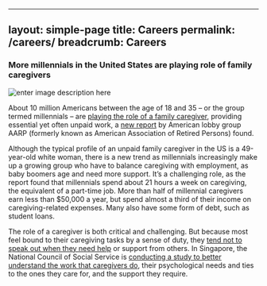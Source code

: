 
---
layout: simple-page
title: Careers
permalink: /careers/
breadcrumb: Careers
---

### More millennials in the United States are playing role of family caregivers
![enter image description here](https://www.population.sg/images/default-source/default-album/son-caring-for-elderly-father.jpg?sfvrsn=aa0ba21a_0)

About 10 million Americans between the age of 18 and 35 – or the group termed millennials – are  [playing the role of a family caregiver](http://time.com/5282340/millennial-caregivers-baby-boomers/), providing essential yet often unpaid work, a  [new report](https://www.aarp.org/ppi/info-2018/millennial-family-caregiving.html) by American lobby group AARP (formerly known as American Association of Retired Persons) found.

Although the typical profile of an unpaid family caregiver in the US is a 49-year-old white woman, there is a new trend as millennials increasingly make up a growing group who have to balance caregiving with employment, as baby boomers age and need more support. It’s a challenging role, as the report found that millennials spend about 21 hours a week on caregiving, the equivalent of a part-time job. More than half of millennial caregivers earn less than $50,000 a year, but spend almost a third of their income on caregiving-related expenses. Many also have some form of debt, such as student loans.

The role of a caregiver is both critical and challenging. But because most feel bound to their caregiving tasks by a sense of duty, they  [tend not to speak out when they need help](https://www.tnp.sg/news/singapore/caregivers-need-change-mindset) or support from others. In Singapore, the National Council of Social Service is  [conducting a study to better understand the work that caregivers do](https://www.straitstimes.com/singapore/study-on-caregivers-and-the-support-they-need), their psychological needs and ties to the ones they care for, and the support they require.
